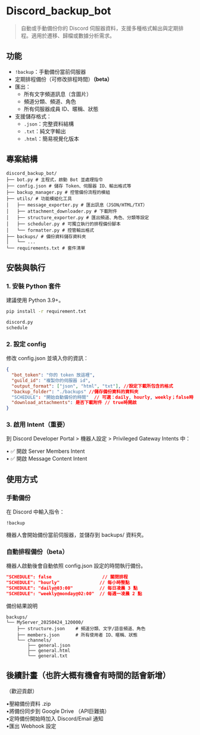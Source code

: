 # Discord_backup_bot

> 自動或手動備份你的 Discord 伺服器資料，支援多種格式輸出與定期排程。適用於遷移、歸檔或數據分析需求。  

## 功能

- `!backup`：手動備份當前伺服器
- 定期排程備份（可修改排程時間）**（beta）**
- 匯出：
  - 所有文字頻道訊息（含圖片）  
  - 頻道分類、頻道、角色
  - 所有伺服器成員 ID、暱稱、狀態
- 支援儲存格式：
  - `.json`：完整資料結構
  - `.txt`：純文字輸出
  - `.html`：簡易視覺化版本

## 專案結構
```
discord_backup_bot/  
├── bot.py # 主程式，啟動 Bot 並處理指令  
├── config.json # 儲存 Token、伺服器 ID、輸出格式等  
├── backup_manager.py # 控管備份流程的模組  
├── utils/ # 功能模組化工具  
│   ├── message_exporter.py # 匯出訊息（JSON/HTML/TXT）  
│   ├── attachment_downloader.py # 下載附件  
│   ├── structure_exporter.py # 匯出頻道、角色、分類等設定
│   ├── scheduler.py # 可獨立執行的排程備份腳本  
│   └── formatter.py # 控管輸出格式  
├── backups/ # 備份資料儲存資料夾  
│   └── ...  
└── requirements.txt # 套件清單  
```
## 安裝與執行

### 1. 安裝 Python 套件

建議使用 Python 3.9+。

```bash
pip install -r requirement.txt
```

```requirement.txt
discord.py
schedule
```

### 2. 設定 config

修改 config.json 並填入你的資訊：
```config.json
{
  "bot_token": "你的 token 放這裡",
  "guild_id": "複製你的伺服器 id",
  "output_format": ["json", "html", "txt"], //設定下載所包含的格式
  "backup_folder": "./backups" //儲存備份資料的資料夾
  "SCHEDULE": "開始自動備份的時間"  // 可選：daily, hourly, weekly；false時關閉
  "download_attachments": 是否下載附件 // true時開啟
}
```

### 3. 啟用 Intent（重要）

到 Discord Developer Portal > 機器人設定 > Privileged Gateway Intents 中：

• ✅ 開啟 Server Members Intent  
• ✅ 開啟 Message Content Intent  

## 使用方式

### 手動備份

在 Discord 中輸入指令：

```
!backup
```

機器人會開始備份當前伺服器，並儲存到 backups/ 資料夾。

### 自動排程備份（beta）

機器人啟動後會自動依照 config.json 設定的時間執行備份。  

```config.json  
"SCHEDULE": false                   // 關閉排程
"SCHEDULE": "hourly"               // 每小時整點
"SCHEDULE": "daily@03:00"          // 每日凌晨 3 點
"SCHEDULE": "weekly@monday@02:00"  // 每週一凌晨 2 點
```

備份結果說明
```
backups/  
└── MyServer_20250424_120000/  
    ├── structure.json    # 頻道分類、文字/語音頻道、角色  
    ├── members.json      # 所有使用者 ID、暱稱、狀態  
    └── channels/  
        ├── general.json  
        ├── general.html  
        └── general.txt  
```
## 後續計畫（也許大概有機會有時間的話會新增）
（歡迎貢獻）

•壓縮備份資料 .zip  
•將備份同步到 Google Drive （API巨難搞）  
•定時備份開始時加入 Discord/Email 通知  
•匯出 Webhook 設定  
